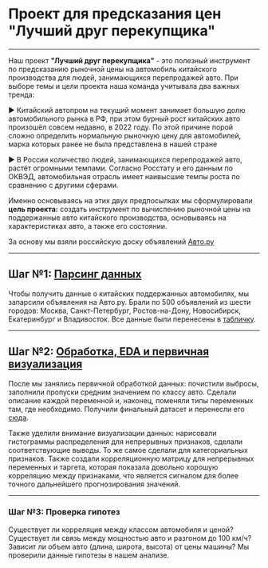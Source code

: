 # Проект для предсказания цен "Лучший друг перекупщика"
---
Наш проект **"Лучший друг перекупщика"** - это полезный инструмент по предсказанию рыночной цены на автомобиль китайского производства для людей, занимающихся перепродажей авто. При выборе темы и цели проекта наша команда учитывала два важных тренда:

▶️ Китайский автопром на текущий момент занимает большую долю автомобильного рынка в РФ, при этом бурный рост китайских авто произошёл совсем недавно, в 2022 году. По этой причине порой сложно определить нормальную рыночную цену для автомобилей, марка которых ранее не была представлена в нашей стране

▶️ В России количество людей, занимающихся перепродажей авто, растёт огромными темпами. Согласно Росстату и его данным по ОКВЭД, автомобильная отрасль имеет наивысшие темпы роста по сравнению с другими сферами. 

Именно основываясь на этих двух предпосылках мы сформулировали **цель проекта:** создать инструмент по вычислению рыночной цены на поддержанные авто китайского производства, основываясь на характеристиках авто, а также его состоянии.

За основу мы взяли российскую доску объявлений [Авто.ру](https://auto.ru/moskva/cars/vendor-chinese/used/)

---

## Шаг №1: [Парсинг данных](https://github.com/glebvorobev/Auto.ru-project-2024/blob/main/parser_clean.ipynb)

Чтобы получить данные о китайских поддержанных автомобилях, мы запарсили объявления на Авто.ру. Брали по 500 объявлений из шести городов: Москва, Санкт-Петербург, Ростов-на-Дону, Новосибирск, Екатеринбург и Владивосток. Все данные были перенесены в [табличку](https://github.com/glebvorobev/Auto.ru-project-2024/blob/main/parsed_cars.csv). 

---

## Шаг №2: [Обработка, EDA и первичная визуализация](https://github.com/glebvorobev/Auto.ru-project-2024/blob/main/preprocessing%26EDA%20(2).ipynb)

После мы занялись первичной обработкой данных: почистили выбросы, заполнили пропуски средним значением по классу авто. Сделали описание каждой переменной и, наконец, поменяли типы переменных там, где необходимо. Получили финальный датасет и перенесли его [сюда](https://github.com/glebvorobev/Auto.ru-project-2024/blob/main/final_df%20(1).csv). 

Также уделили внимание визуализации данных: нарисовали гистограммы распределения для непрерывных признаков, сделали соответствующие выводы. То же самое сделали для категориальных признаков. Также создали корреляционную матрицу для непрерывных переменных и таргета, которая показала довольно хорошую корреляцию между признаками, что является сигналом для более точного дальнейшего прогнозирования значений. 

---

### Шаг №3: Проверка гипотез

Существует ли корреляция между классом автомобиля и ценой? Существует ли связь между мощностью авто и разгоном до 100 км/ч? Зависит ли объем авто (длина, широта, высота) от цены машины? Мы проверили данные гипотезы в нашем анализе.
